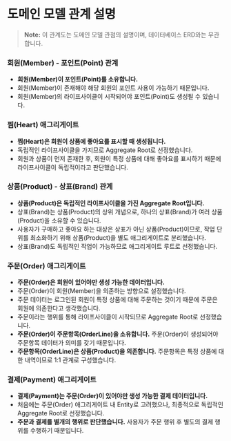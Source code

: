 # 도메인 모델 관계 설명
> **Note:** 이 관계도는 도메인 모델 관점의 설명이며, 데이터베이스 ERD와는 무관합니다.

### 회원(Member) - 포인트(Point) 관계
- **회원(Member)이 포인트(Point)를 소유합니다.**
- 회원(Member)이 존재해야 해당 회원의 포인트 사용이 가능하기 때문입니다.
- 회원(Member)의 라이프사이클이 시작되어야 포인트(Point)도 생성될 수 있습니다.

### 찜(Heart) 애그리게이트
- **찜(Heart)은 회원이 상품에 좋아요를 표시할 때 생성됩니다.**
- 독립적인 라이프사이클을 가지므로 Aggregate Root로 선정했습니다.
- 회원과 상품이 먼저 존재한 후, 회원이 특정 상품에 대해 좋아요를 표시하기 때문에 라이프사이클이 독립적이라고 판단했습니다.

### 상품(Product) - 상표(Brand) 관계
- **상품(Product)은 독립적인 라이프사이클을 가진 Aggregate Root입니다.**
- 상표(Brand)는 상품(Product)의 상위 개념으로, 하나의 상표(Brand)가 여러 상품(Product)을 소유할 수 있습니다.
- 사용자가 구매하고 좋아요 하는 대상은 상표가 아닌 상품(Product)이므로, 작업 단위를 최소화하기 위해 상품(Product)을 별도 애그리게이트로 분리했습니다.
- 상표(Brand)도 독립적인 작업이 가능하므로 애그리게이트 루트로 선정했습니다.

### 주문(Order) 애그리게이트
- **주문(Order)은 회원이 있어야만 생성 가능한 데이터입니다.**
- 주문(Order)이 회원(Member)을 의존하는 방향으로 설정했습니다.
- 주문 데이터는 로그인된 회원이 특정 상품에 대해 주문하는 것이기 때문에 주문은 회원에 의존한다고 생각했습니다.
- 주문이라는 행위를 통해 라이프사이클이 시작되므로 Aggregate Root로 선정했습니다.
- **주문(Order)이 주문항목(OrderLine)을 소유합니다.** 주문(Order)이 생성되어야 주문항목 데이터가 의미를 갖기 때문입니다.
- **주문항목(OrderLine)은 상품(Product)을 의존합니다.** 주문항목은 특정 상품에 대한 내역이므로 1:1 관계로 구성했습니다.

### 결제(Payment) 애그리게이트
- **결제(Payment)는 주문(Order)이 있어야만 생성 가능한 결제 데이터입니다.**
- 처음에는 주문(Order) 애그리게이트 내 Entity로 고려했으나, 최종적으로 독립적인 Aggregate Root로 선정했습니다.
- **주문과 결제를 별개의 행위로 판단했습니다.** 사용자가 주문 행위 후 별도의 결제 행위를 수행하기 때문입니다.